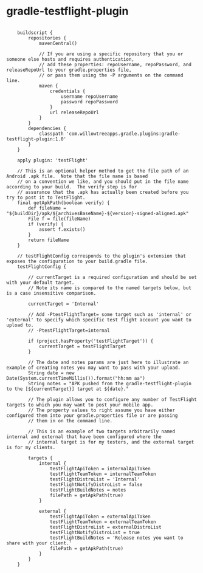 gradle-testflight-plugin
========================


<pre>
<code>
    buildscript {
        repositories {
            mavenCentral()

            // If you are using a specific repository that you or someone else hosts and requires authentication,
            // add these properties: repoUsername, repoPassword, and releaseRepoUrl to your gradle.properties file,
            // or pass them using the -P arguments on the command line.
            maven {
                credentials {
                    username repoUsername
                    password repoPassword
                }
                url releaseRepoUrl
            }
        }
        dependencies {
            classpath 'com.willowtreeapps.gradle.plugins:gradle-testflight-plugin:1.0'
        }
    }

    apply plugin: 'testFlight'

    // This is an optional helper method to get the file path of an Android .apk file.  Note that the file name is based
    // on a convention we like, and you should put in the file name according to your build.  The verify step is for
    // assurance that the .apk has actually been created before you try to post it to TestFlight.
    final getApkPath(boolean verify) {
        def fileName = "${buildDir}/apk/${archivesBaseName}-${version}-signed-aligned.apk"
        File f = file(fileName)
        if (verify) {
            assert f.exists()
        }
        return fileName
    }

    // testFlightConfig corresponds to the plugin's extension that exposes the configuration to your build.gradle file.
    testFlightConfig {

        // currentTarget is a required configuration and should be set with your default target.
        // Note its name is compared to the named targets below, but is a case insensitive comparison.

        currentTarget = 'Internal'

        // Add -PtestFlightTarget= some target such as 'internal' or 'external' to specify which specific test flight account you want to upload to.
        // -PtestFlightTarget=internal

        if (project.hasProperty('testFlightTarget')) {
            currentTarget = testFlightTarget
        }

        // The date and notes params are just here to illustrate an example of creating notes you may want to pass with your upload.
        String date = new Date(System.currentTimeMillis()).format("hh:mm aa")
        String notes = "APK pushed from the gradle-testflight-plugin to the [${currentTarget}] target at ${date}."

        // The plugin allows you to configure any number of TestFlight targets to which you may want to post your mobile app.
        // The property values to right assume you have either configured them into your gradle.properties file or are passing
        // them in on the command line.

        // This is an example of two targets arbitrarily named internal and external that have been configured where the
        // internal target is for my testers, and the external target is for my clients.

        targets {
            internal {
                testFlightApiToken = internalApiToken
                testFlightTeamToken = internalTeamToken
                testFlightDistroList = 'Internal'
                testFlightNotifyDistroList = false
                testFlightBuildNotes = notes
                filePath = getApkPath(true)
            }

            external {
                testFlightApiToken = externalApiToken
                testFlightTeamToken = externalTeamToken
                testFlightDistroList = externalDistroList
                testFlightNotifyDistroList = true
                testFlightBuildNotes = 'Release notes you want to share with your client.'
                filePath = getApkPath(true)
            }
        }
    }

</pre>
</code>